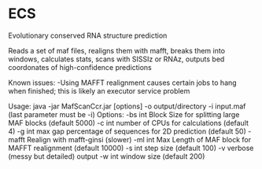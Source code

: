 ECS
===

Evolutionary conserved RNA structure prediction

Reads a set of maf files, realigns them with mafft, breaks them into windows,
calculates stats, scans with SISSIz or RNAz, outputs bed coordonates of high-confidence predictions

Known issues:
-Using MAFFT realignment causes certain jobs to hang when finished; this is likely an executor service problem

Usage:     java -jar MafScanCcr.jar [options] -o output/directory -i input.maf (last parameter must be -i)
Options:
  -bs int       Block Size for splitting large MAF blocks (default 5000)
  -c  int       number of CPUs for calculations (default 4)
  -g  int       max gap percentage of sequences for 2D prediction (default 50)
  -mafft        Realign with mafft-ginsi (slower)
  -ml int       Max Length of MAF block for MAFFT realignment (default 10000)
  -s  int       step size (default 100)
  -v            verbose (messy but detailed) output
  -w  int       window size (default 200)
